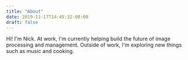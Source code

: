 ```yaml
---
title: "About"
date: 2019-11-17T14:45:32-08:00
draft: false
---
```


Hi! I'm Nick. At work, I'm currently helping build the future of image processing and management. Outside of work, I'm exploring new things such as music and cooking.